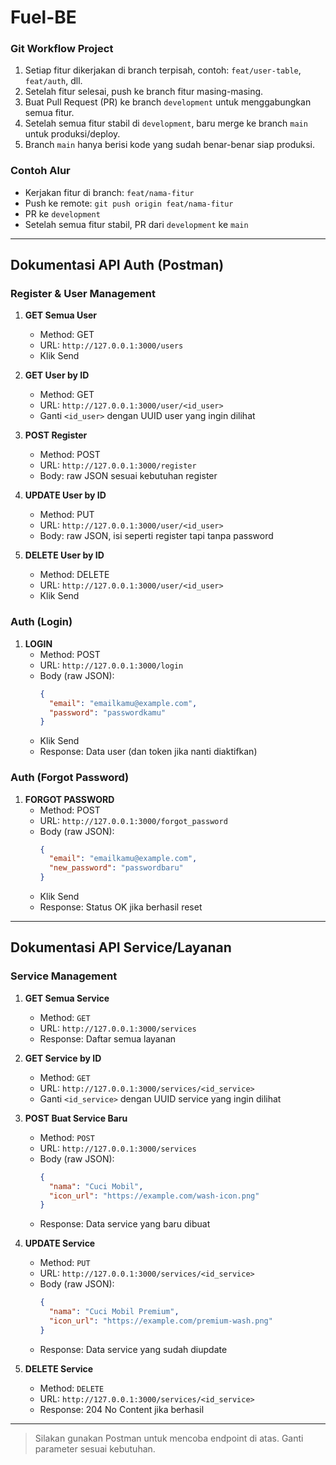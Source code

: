 # Fuel-BE

### Git Workflow Project

1. Setiap fitur dikerjakan di branch terpisah, contoh: `feat/user-table`, `feat/auth`, dll.
2. Setelah fitur selesai, push ke branch fitur masing-masing.
3. Buat Pull Request (PR) ke branch `development` untuk menggabungkan semua fitur.
4. Setelah semua fitur stabil di `development`, baru merge ke branch `main` untuk produksi/deploy.
5. Branch `main` hanya berisi kode yang sudah benar-benar siap produksi.

### Contoh Alur
- Kerjakan fitur di branch: `feat/nama-fitur`
- Push ke remote: `git push origin feat/nama-fitur`
- PR ke `development`
- Setelah semua fitur stabil, PR dari `development` ke `main`

---

## Dokumentasi API Auth (Postman)

### Register & User Management
1. **GET Semua User**
   - Method: GET
   - URL: `http://127.0.0.1:3000/users`
   - Klik Send

2. **GET User by ID**
   - Method: GET
   - URL: `http://127.0.0.1:3000/user/<id_user>`
   - Ganti `<id_user>` dengan UUID user yang ingin dilihat

3. **POST Register**
   - Method: POST
   - URL: `http://127.0.0.1:3000/register`
   - Body: raw JSON sesuai kebutuhan register

4. **UPDATE User by ID**
   - Method: PUT
   - URL: `http://127.0.0.1:3000/user/<id_user>`
   - Body: raw JSON, isi seperti register tapi tanpa password

5. **DELETE User by ID**
   - Method: DELETE
   - URL: `http://127.0.0.1:3000/user/<id_user>`
   - Klik Send

### Auth (Login)
1. **LOGIN**
   - Method: POST
   - URL: `http://127.0.0.1:3000/login`
   - Body (raw JSON):
     ```json
     {
       "email": "emailkamu@example.com",
       "password": "passwordkamu"
     }
     ```
   - Klik Send
   - Response: Data user (dan token jika nanti diaktifkan)

### Auth (Forgot Password)
1. **FORGOT PASSWORD**
   - Method: POST
   - URL: `http://127.0.0.1:3000/forgot_password`
   - Body (raw JSON):
     ```json
     {
       "email": "emailkamu@example.com",
       "new_password": "passwordbaru"
     }
     ```
   - Klik Send
   - Response: Status OK jika berhasil reset

---

## Dokumentasi API Service/Layanan

### Service Management
1. **GET Semua Service**
   - Method: `GET`
   - URL: `http://127.0.0.1:3000/services`
   - Response: Daftar semua layanan

2. **GET Service by ID**
   - Method: `GET`
   - URL: `http://127.0.0.1:3000/services/<id_service>`
   - Ganti `<id_service>` dengan UUID service yang ingin dilihat

3. **POST Buat Service Baru**
   - Method: `POST`
   - URL: `http://127.0.0.1:3000/services`
   - Body (raw JSON):
     ```json
     {
       "nama": "Cuci Mobil",
       "icon_url": "https://example.com/wash-icon.png"
     }
     ```
   - Response: Data service yang baru dibuat

4. **UPDATE Service**
   - Method: `PUT`
   - URL: `http://127.0.0.1:3000/services/<id_service>`
   - Body (raw JSON):
     ```json
     {
       "nama": "Cuci Mobil Premium",
       "icon_url": "https://example.com/premium-wash.png"
     }
     ```
   - Response: Data service yang sudah diupdate

5. **DELETE Service**
   - Method: `DELETE`
   - URL: `http://127.0.0.1:3000/services/<id_service>`
   - Response: 204 No Content jika berhasil

---

> Silakan gunakan Postman untuk mencoba endpoint di atas. Ganti parameter sesuai kebutuhan.